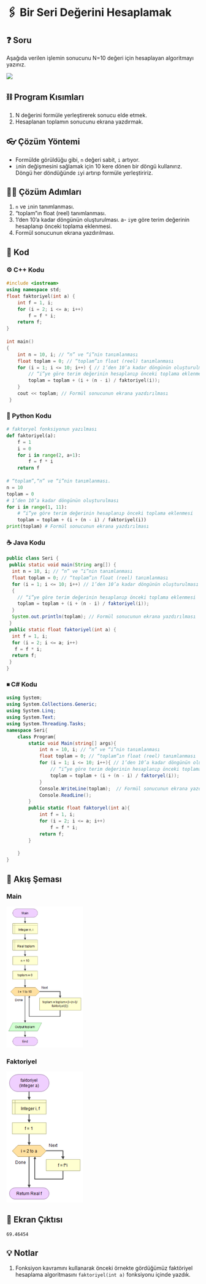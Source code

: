 # 🖇 Bir Seri Değerini Hesaplamak

<!-- ----------------------------- Soru ----------------------------------- -->

## ❓ Soru
Aşağıda verilen işlemin sonucunu N=10 değeri için hesaplayan algoritmayı yazınız.

<img src="../res/SeriFormulu.png" height="75"  />

<!-- ----------------------------- Program Kısımları ----------------------------------- -->

## ⛓ Program Kısımları
1. N değerini formüle yerleştirerek sonucu elde etmek.
2. Hesaplanan toplamın sonucunu ekrana yazdırmak.

<!-- ----------------------------- Çözüm Yöntemi ----------------------------------- -->
   
## 👓 Çözüm Yöntemi 
- Formülde görüldüğu gibi, `n` değeri sabit, `i` artıyor.
- `i`nin değişmesini sağlamak için 10 kere dönen bir döngü kullanırız. Döngü her döndüğünde `i`yi artırıp formüle yerleştiririz.

<!-- ----------------------------- Çözüm Adımları ----------------------------------- -->

## 👩‍🔧 Çözüm Adımları
1. `n` ve `i`nin tanımlanması.
2. “toplam”ın float (reel) tanımlanması.
3. 1’den 10’a kadar döngünün oluşturulması.
a- `i`ye göre terim değerinin hesaplanıp önceki toplama eklenmesi.
4. Formül sonucunun ekrana yazdırılması.

<!-- ----------------------------- Kodlar ----------------------------------- -->

## 🤖 Kod

[//]: ------------------------------------------------------------------------------
<!-- ----------------------------- C++ Kodu ----------------------------------- -->
[//]: ------------------------------------------------------------------------------

### ⚙ C++ Kodu

```cpp
#include <iostream>
using namespace std;
float faktoriyel(int a) { 
    int f = 1, i;
    for (i = 2; i <= a; i++)
        f = f * i;
    return f;
}

int main()
{
    int n = 10, i; // “n” ve “i”nin tanımlanması
    float toplam = 0; // “toplam”ın float (reel) tanımlanması
    for (i = 1; i <= 10; i++) { // 1’den 10’a kadar döngünün oluşturulması
        // “i”ye göre terim değerinin hesaplanıp önceki toplama eklenmesi
        toplam = toplam + (i + (n - i) / faktoriyel(i)); 
    }
    cout << toplam; // Formül sonucunun ekrana yazdırılması 
 }
```

[//]: ------------------------------------------------------------------------------
<!-- ----------------------------- Python Kodu ----------------------------------- -->
[//]: ------------------------------------------------------------------------------

### 🐍 Python Kodu

```py
# faktoryel fonksiyonun yazılması
def faktoriyel(a):
    f = 1
    i = 0
    for i in range(2, a+1):
        f = f * i
    return f

# “toplam”,“n” ve “i”nin tanımlanması.
n = 10
toplam = 0
# 1’den 10’a kadar döngünün oluşturulması
for i in range(1, 11):
    # “i”ye göre terim değerinin hesaplanıp önceki toplama eklenmesi
    toplam = toplam + (i + (n - i) / faktoriyel(i))
print(toplam) # Formül sonucunun ekrana yazdırılması
```

[//]: ------------------------------------------------------------------------------
<!-- ----------------------------- Java Kodu ----------------------------------- -->
[//]: ------------------------------------------------------------------------------

### ☕ Java Kodu

```java
public class Seri {
 public static void main(String arg[]) {
  int n = 10, i; // “n” ve “i”nin tanımlanması
  float toplam = 0; // “toplam”ın float (reel) tanımlanması
  for (i = 1; i <= 10; i++) // 1’den 10’a kadar döngünün oluşturulması
  {
    // “i”ye göre terim değerinin hesaplanıp önceki toplama eklenmesi
    toplam = toplam + (i + (n - i) / faktoriyel(i)); 
  }
  System.out.println(toplam); // Formül sonucunun ekrana yazdırılması 
 }
 public static float faktoriyel(int a) { 
  int f = 1, i;
  for (i = 2; i <= a; i++)
   f = f * i;
  return f;
 }
}
```

[//]: ------------------------------------------------------------------------------
<!-- ----------------------------- C# Kodu ----------------------------------- -->
[//]: ------------------------------------------------------------------------------

### ⏹ C# Kodu

```cs
using System;
using System.Collections.Generic;
using System.Linq;
using System.Text;
using System.Threading.Tasks;
namespace Seri{
    class Program{
        static void Main(string[] args){
            int n = 10, i; // “n” ve “i”nin tanımlanması
            float toplam = 0; // “toplam”ın float (reel) tanımlanması
            for (i = 1; i <= 10; i++){ // 1’den 10’a kadar döngünün oluşturulması
                // “i”ye göre terim değerinin hesaplanıp önceki toplama eklenmesi
                toplam = toplam + (i + (n - i) / faktoryel(i));
            }
            Console.WriteLine(toplam);  // Formül sonucunun ekrana yazdırılması 
            Console.ReadLine();
        }
        public static float faktoryel(int a){
            int f = 1, i;
            for (i = 2; i <= a; i++)
                f = f * i;
            return f;
        }
 
    }
}

```

<!-- ----------------------------- Akış Şeması ----------------------------------- -->

## 🧩 Akış Şeması

### Main

<img src="./SeriMainSema.png" width="200"  />

### Faktoriyel

<img src="./SeriFaktoriyelSema.png" width="200"  />


<!-- ----------------------------- Ekran Çıktısı ----------------------------------- -->

## 🎉 Ekran Çıktısı

```
69.46454
```

<!-- ----------------------------- Notlar ----------------------------------- -->

## 💡 Notlar 
1. Fonksiyon kavramını kullanarak önceki örnekte gördüğümüz faktöriyel hesaplama algoritmasını `faktoriyel(int a)` fonksiyonu içinde yazdık.